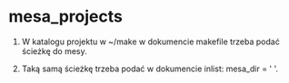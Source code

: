 # mesa_projects

1. W katalogu projektu w ~/make w dokumencie makefile trzeba podać ścieżkę do mesy.

2. Taką samą ścieżkę trzeba podać w dokumencie inlist: mesa_dir = ' '.
